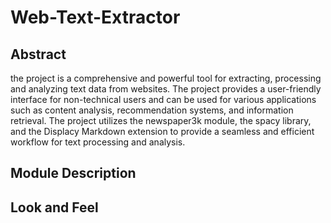 # Web-Text-Extractor
## Abstract
the project is a comprehensive and powerful tool for extracting, processing and analyzing text data from websites. The project provides a user-friendly interface for non-technical users and can be used for various applications such as content analysis, recommendation systems, and information retrieval. The project utilizes the newspaper3k module, the spacy library, and the Displacy Markdown extension to provide a seamless and efficient workflow for text processing and analysis.
## Module Description

## Look and Feel

